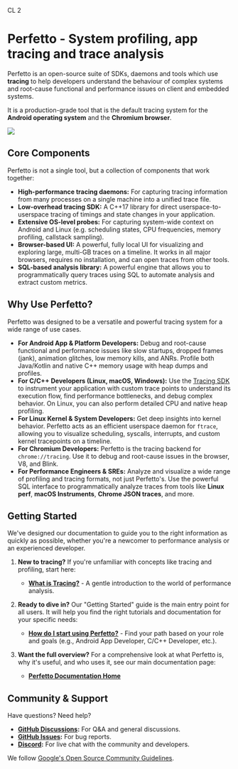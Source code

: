 CL 2

# Perfetto - System profiling, app tracing and trace analysis

Perfetto is an open-source suite of SDKs, daemons and tools which use
**tracing** to help developers understand the behaviour of complex systems and
root-cause functional and performance issues on client and embedded systems.

It is a production-grade tool that is the default tracing system for the
**Android operating system** and the **Chromium browser**.

![](docs/images/perfetto-stack.svg)

## Core Components

Perfetto is not a single tool, but a collection of components that work
together:

- **High-performance tracing daemons:** For capturing tracing information from
  many processes on a single machine into a unified trace file.
- **Low-overhead tracing SDK:** A C++17 library for direct
  userspace-to-userspace tracing of timings and state changes in your
  application.
- **Extensive OS-level probes:** For capturing system-wide context on Android
  and Linux (e.g. scheduling states, CPU frequencies, memory profiling,
  callstack sampling).
- **Browser-based UI:** A powerful, fully local UI for visualizing and exploring
  large, multi-GB traces on a timeline. It works in all major browsers, requires
  no installation, and can open traces from other tools.
- **SQL-based analysis library:** A powerful engine that allows you to
  programmatically query traces using SQL to automate analysis and extract
  custom metrics.

## Why Use Perfetto?

Perfetto was designed to be a versatile and powerful tracing system for a wide
range of use cases.

- **For Android App & Platform Developers:** Debug and root-cause functional and
  performance issues like slow startups, dropped frames (jank), animation
  glitches, low memory kills, and ANRs. Profile both Java/Kotlin and native C++
  memory usage with heap dumps and profiles.
- **For C/C++ Developers (Linux, macOS, Windows):** Use the
  [Tracing SDK](docs/instrumentation/tracing-sdk.md) to instrument your
  application with custom trace points to understand its execution flow, find
  performance bottlenecks, and debug complex behavior. On Linux, you can also
  perform detailed CPU and native heap profiling.
- **For Linux Kernel & System Developers:** Get deep insights into kernel
  behavior. Perfetto acts as an efficient userspace daemon for `ftrace`,
  allowing you to visualize scheduling, syscalls, interrupts, and custom kernel
  tracepoints on a timeline.
- **For Chromium Developers:** Perfetto is the tracing backend for
  `chrome://tracing`. Use it to debug and root-cause issues in the browser, V8,
  and Blink.
- **For Performance Engineers & SREs:** Analyze and visualize a wide range of
  profiling and tracing formats, not just Perfetto's. Use the powerful SQL
  interface to programmatically analyze traces from tools like **Linux perf**,
  **macOS Instruments**, **Chrome JSON traces**, and more.

## Getting Started

We've designed our documentation to guide you to the right information as
quickly as possible, whether you're a newcomer to performance analysis or an
experienced developer.

1.  **New to tracing?** If you're unfamiliar with concepts like tracing and
    profiling, start here:

    - [**What is Tracing?**](https://perfetto.dev/docs/tracing-101) - A gentle
      introduction to the world of performance analysis.

2.  **Ready to dive in?** Our "Getting Started" guide is the main entry point
    for all users. It will help you find the right tutorials and documentation
    for your specific needs:

    - [**How do I start using Perfetto?**](https://perfetto.dev/docs/getting-started/start-using-perfetto) -
      Find your path based on your role and goals (e.g., Android App Developer,
      C/C++ Developer, etc.).

3.  **Want the full overview?** For a comprehensive look at what Perfetto is,
    why it's useful, and who uses it, see our main documentation page:
    - [**Perfetto Documentation Home**](https://perfetto.dev/docs/)

## Community & Support

Have questions? Need help?

- **[GitHub Discussions](https://github.com/google/perfetto/discussions/categories/q-a):**
  For Q&A and general discussions.
- **[GitHub Issues](https://github.com/google/perfetto/issues):** For bug
  reports.
- **[Discord](https://discord.gg/35ShE3A):** For live chat with the community
  and developers.

We follow
[Google's Open Source Community Guidelines](https://opensource.google/conduct/).
